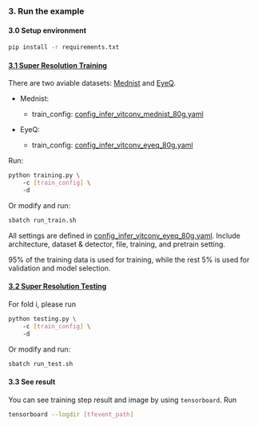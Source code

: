 ### 3. Run the example
#### 3.0 Setup environment
```bash
pip install -r requirements.txt
```

#### [3.1 Super Resolution Training](./training.py)

There are two aviable datasets: [Mednist](./config/environment_mednist.yaml) and [EyeQ](./config/environment_eyeq.yaml).

- Mednist:
    - train_config: [config_infer_vitconv_mednist_80g.yaml](./config/config_infer_vitconv_mednist_80g.yaml)

- EyeQ:
    - train_config: [config_infer_vitconv_eyeq_80g.yaml](./config/config_infer_vitconv_eyeq_80g.yaml)

Run:
```bash
python training.py \ 
    -c [train_config] \ 
    -d
```
Or modify and run:
```bash
sbatch run_train.sh
```

All settings are defined in [config_infer_vitconv_eyeq_80g.yaml](./config/config_infer_vitconv_eyeq_80g.yaml).
Include architecture, dataset & detector, file, training, and pretrain setting.

95% of the training data is used for training, while the rest 5% is used for validation and model selection.

#### [3.2 Super Resolution Testing](./testing.py)

For fold i, please run
```bash
python testing.py \ 
    -c [train_config] \ 
    -d
```
Or modify and run:
```bash
sbatch run_test.sh
```

#### 3.3 See result
You can see training step result and image by using `tensorboard`.
Run
```bash
tensorboard --logdir [tfevent_path]
```